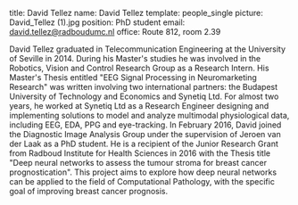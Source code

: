 title: David Tellez
name: David Tellez
template: people_single
picture: David_Tellez (1).jpg
position: PhD student
email: david.tellez@radboudumc.nl
office: Route 812, room 2.39

David Tellez graduated in Telecommunication Engineering at the University of Seville in 2014. During his Master's studies he was involved in the Robotics, Vision and Control Research Group as a Research Intern. His Master's Thesis entitled "EEG Signal Processing in Neuromarketing Research" was written involving two international partners: the Budapest University of Technology and Economics and Synetiq Ltd. For almost two years, he worked at Synetiq Ltd as a Research Engineer designing and implementing solutions to model and analyze multimodal physiological data, including EEG, EDA, PPG and eye-tracking. In February 2016, David joined the Diagnostic Image Analysis Group under the supervision of Jeroen van der Laak as a PhD student. He is a recipient of the Junior Research Grant from Radboud Institute for Health Sciences in 2016 with the Thesis title "Deep neural networks to assess the tumour stroma for breast cancer prognostication". This project aims to explore how deep neural networks can be applied to the field of Computational Pathology, with the specific goal of improving breast cancer prognosis.
